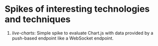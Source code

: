 # Spikes of interesting technologies and techniques

1. *live-charts*: Simple spike to evaluate Chart.js with data provided by a push-based endpoint like a WebSocket endpoint. 
